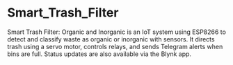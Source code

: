 # Smart_Trash_Filter
Smart Trash Filter: Organic and Inorganic is an IoT system using ESP8266 to detect and classify waste as organic or inorganic with sensors. It directs trash using a servo motor, controls relays, and sends Telegram alerts when bins are full. Status updates are also available via the Blynk app.
